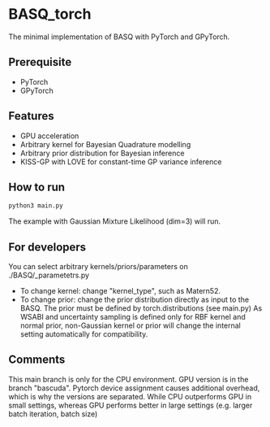 # BASQ_torch

The minimal implementation of BASQ with PyTorch and GPyTorch. 

## Prerequisite
- PyTorch
- GPyTorch

## Features
- GPU acceleration
- Arbitrary kernel for Bayesian Quadrature modelling
- Arbitrary prior distribution for Bayesian inference
- KISS-GP with LOVE for constant-time GP variance inference

## How to run
```python
python3 main.py
```

The example with Gaussian Mixture Likelihood (dim=3) will run.

## For developers
You can select arbitrary kernels/priors/parameters on ./BASQ/_parametetrs.py
- To change kernel: change "kernel_type", such as Matern52.
- To change prior: change the prior distribution directly as input to the BASQ. The prior must be defined by torch.distributions (see main.py)
As WSABI and uncertainty sampling is defined only for RBF kernel and normal prior, non-Gaussian kernel or prior will change the internal setting automatically for compatibility.

## Comments
This main branch is only for the CPU environment.
GPU version is in the branch "bascuda".
Pytorch device assignment causes additional overhead, which is why the versions are separated.
While CPU outperforms GPU in small settings, whereas GPU performs better in large settings (e.g. larger batch iteration, batch size)
